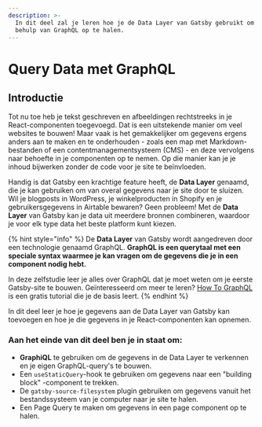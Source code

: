 ```yaml
---
description: >-
  In dit deel zal je leren hoe je de Data Layer van Gatsby gebruikt om data met
  behulp van GraphQL op te halen.
---
```


# Query Data met GraphQL

## Introductie

Tot nu toe heb je tekst geschreven en afbeeldingen rechtstreeks in je React-componenten toegevoegd. Dat is een uitstekende manier om veel websites te bouwen! Maar vaak is het gemakkelijker om gegevens ergens anders aan te maken en te onderhouden - zoals een map met Markdown-bestanden of een contentmanagementsysteem \(CMS\) - en deze vervolgens naar behoefte in je componenten op te nemen. Op die manier kan je je inhoud bijwerken zonder de code voor je site te beïnvloeden.

Handig is dat Gatsby een krachtige feature heeft, de **Data Layer** genaamd, die je kan gebruiken om van overal gegevens naar je site door te sluizen. Wil je blogposts in WordPress, je winkelproducten in Shopify en je gebruikersgegevens in Airtable bewaren? Geen probleem! Met de **Data Layer** van Gatsby kan je data uit meerdere bronnen combineren, waardoor je voor elk type data het beste platform kunt kiezen.

{% hint style="info" %}
De **Data Layer** van Gatsby wordt aangedreven door een technologie genaamd GraphQL. **GraphQL is een querytaal met een speciale syntax waarmee je kan vragen om de gegevens die je in een component nodig hebt.**

In deze zelfstudie leer je alles over GraphQL dat je moet weten om je eerste Gatsby-site te bouwen. Geïnteresseerd om meer te leren? [How To GraphQL](https://www.howtographql.com/) is een gratis tutorial die je de basis leert.
{% endhint %}

In dit deel leer je hoe je gegevens aan de Data Layer van Gatsby kan toevoegen en hoe je die gegevens in je React-componenten kan opnemen.

### Aan het einde van dit deel ben je in staat om:

* **GraphiQL** te gebruiken om de gegevens in de Data Layer te verkennen en je eigen GraphQL-query's te bouwen. 
* Een `useStaticQuery`-hook te gebruiken om gegevens naar een "building block" -component te trekken. 
* De `gatsby-source-filesystem` plugin gebruiken om gegevens vanuit het bestandssysteem van je computer naar je site te halen. 
* Een Page Query te maken om gegevens in een page component op te halen.

